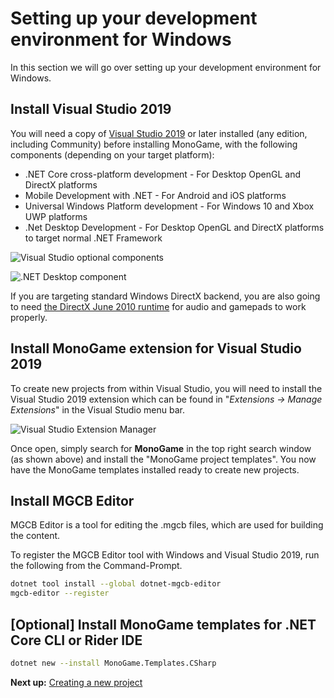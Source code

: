 # Setting up your development environment for Windows

In this section we will go over setting up your development environment for Windows.

## Install Visual Studio 2019

You will need a copy of [Visual Studio 2019](https://visualstudio.microsoft.com/vs/) or later installed (any edition, including Community) before installing MonoGame, with the following components (depending on your target platform):

* .NET Core cross-platform development - For Desktop OpenGL and DirectX platforms
* Mobile Development with .NET - For Android and iOS platforms
* Universal Windows Platform development - For Windows 10 and Xbox UWP platforms
* .Net Desktop Development - For Desktop OpenGL and DirectX platforms to target normal .NET Framework

![Visual Studio optional components](~/images/getting_started/1_installer_vs_components.png)

![.NET Desktop component](~/images/getting_started/1_netdesktopcomponet.png)

If you are targeting standard Windows DirectX backend, you are also going to need [the DirectX June 2010 runtime](https://www.microsoft.com/en-us/download/details.aspx?id=8109) for audio and gamepads to work properly.

## Install MonoGame extension for Visual Studio 2019

To create new projects from within Visual Studio, you will need to install the Visual Studio 2019 extension which can be found in "*Extensions -> Manage Extensions*" in the Visual Studio menu bar.

![Visual Studio Extension Manager](~/images/getting_started/1_VisualStudioExtensionManager.png)

Once open, simply search for **MonoGame** in the top right search window (as shown above) and install the "MonoGame project templates".  You now have the MonoGame templates installed ready to create new projects.

## Install MGCB Editor

MGCB Editor is a tool for editing the .mgcb files, which are used for building the content.

To register the MGCB Editor tool with Windows and Visual Studio 2019, run the following from the Command-Prompt.

```sh
dotnet tool install --global dotnet-mgcb-editor
mgcb-editor --register
```

## [Optional] Install MonoGame templates for .NET Core CLI or Rider IDE

```sh
dotnet new --install MonoGame.Templates.CSharp
```

**Next up:** [Creating a new project](2_creating_a_new_project_vs.md)
